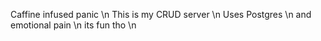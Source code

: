 Caffine infused panic \n
This is my CRUD server \n
Uses Postgres \n
and emotional pain \n
its fun tho \n
